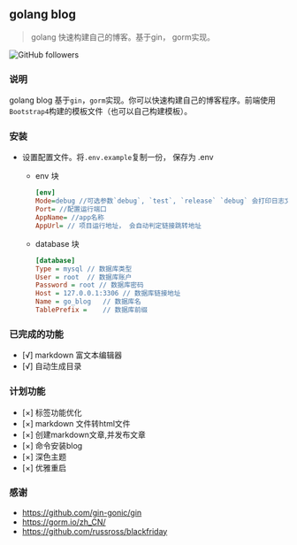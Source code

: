 ## **golang blog**
> golang 快速构建自己的博客。基于gin， gorm实现。

<p class="center">
<img alt="GitHub followers" src="https://img.shields.io/github/followers/anziguoer?label=golang-blog">
</p>


### 说明

golang blog 基于`gin`，`gorm`实现。你可以快速构建自己的博客程序。前端使用`Bootstrap4`构建的模板文件（也可以自己构建模板）。

### 安装

- 设置配置文件。将`.env.example`复制一份， 保存为 .env
    - env 块
        ```ini
        [env]
        Mode=debug //可选参数`debug`, `test`, `release` `debug` 会打印日志文件， `sql`语句到控制台。`test` 测试使用 `release` 线上使用， 不会打印相关的日志，`sql`语句
        Port= //配置运行端口
        AppName= //app名称
        AppUrl= // 项目运行地址， 会自动判定链接跳转地址
        ```
  - database 块
  
    ```ini
    [database]
    Type = mysql // 数据库类型
    User = root  // 数据库账户
    Password = root // 数据库密码
    Host = 127.0.0.1:3306 // 数据库链接地址
    Name = go_blog   // 数据库名
    TablePrefix =    // 数据库前缀
    ``` 
### **已完成的功能**
- [√] markdown 富文本编辑器
- [√] 自动生成目录

### **计划功能**
- [×] 标签功能优化
- [×] markdown 文件转html文件
- [×] 创建markdown文章,并发布文章
- [×] 命令安装blog
- [×] 深色主题
- [×] 优雅重启

### 感谢
- https://github.com/gin-gonic/gin
- https://gorm.io/zh_CN/
- https://github.com/russross/blackfriday